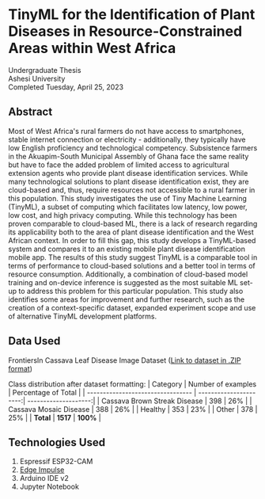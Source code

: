 # TinyML for the Identification of Plant Diseases in Resource-Constrained Areas within West Africa
Undergraduate Thesis <br />
Ashesi University <br />
Completed Tuesday, April 25, 2023

## Abstract
Most of West Africa's rural farmers do not have access to smartphones, stable internet connection or electricity - additionally, they typically have low English proficiency and technological competency. Subsistence farmers in the Akuapim-South Municipal Assembly of Ghana face the same reality but have to face the added problem of limited access to agricultural extension agents who provide plant disease identification services. While many technological solutions to plant disease identification exist, they are cloud-based and, thus, require resources not accessible to a rural farmer in this population.  This study investigates the use of Tiny Machine Learning (TinyML), a subset of computing which facilitates low latency, low power, low cost, and high privacy computing. While this technology has been proven comparable to cloud-based ML, there is a lack of research regarding its applicability both to the area of plant disease identification and the West African context. In order to fill this gap, this study develops a TinyML-based system and compares it to an existing mobile plant disease identification mobile app. The results of this study suggest TinyML is a comparable tool in terms of performance to cloud-based solutions and a better tool in terms of resource consumption. Additionally, a combination of cloud-based model training and on-device inference is suggested as the most suitable ML set-up to address this problem for this particular population.  This study also identifies some areas for improvement and further research, such as the creation of a context-specific dataset, expanded experiment scope and use of alternative TinyML development platforms. 

## Data Used
FrontiersIn Cassava Leaf Disease Image Dataset ([Link to dataset in .ZIP format](https://scholarsphere.psu.edu/resources/215d1acd-2c1e-440b-a27a-03d212761ef7))

Class distribution after dataset formatting:
| Category                          | Number of examples     | Percentage of Total  |
| --------------------------------- | ----------------------:| --------------------:|
| Cassava Brown Streak Disease      | 398                    | 26%                  |
| Cassava Mosaic Disease            | 388                    | 26%                  |
| Healthy                           | 353                    | 23%                  | 
| Other                             | 378                    | 25%                  |
| **Total**                         | **1517**               | **100%**             |

## Technologies Used
1. Espressif ESP32-CAM
2. [Edge Impulse](https://www.edgeimpulse.com/)
3. Arduino IDE v2
4. Jupyter Notebook
